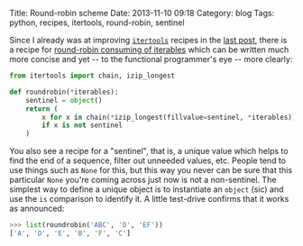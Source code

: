 Title: Round-robin scheme
Date: 2013-11-10 09:18
Category: blog
Tags: python, recipes, itertools, round-robin, sentinel

Since I already was at improving [`itertools`](http://docs.python.org/library/itertools.html) recipes in the [last post](/blog/2013/11/09/iterate-in-chunks/), there is a recipe for [round-robin consuming of iterables](http://docs.python.org/library/itertools.html#recipes) which can be written much more concise and yet -- to the functional programmer's eye -- more clearly:

``` python
from itertools import chain, izip_longest

def roundrobin(*iterables):
    sentinel = object()
    return (
        x for x in chain(*izip_longest(fillvalue=sentinel, *iterables))
        if x is not sentinel
    )
```

You also see a recipe for a "sentinel", that is, a unique value which helps to find the end of a sequence, filter out unneeded values, etc. People tend to use things such as `None` for this, but this way you never can be sure that this particular `None` you're coming across just now is not a non-sentinel. The simplest way to define a unique object is to instantiate an `object` (sic) and use the `is` comparison to identify it. A little test-drive confirms that it works as announced:

``` python
>>> list(roundrobin('ABC', 'D', 'EF'))
['A', 'D', 'E', 'B', 'F', 'C']
```
